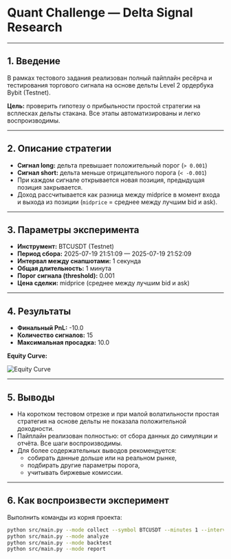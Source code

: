 # Quant Challenge — Delta Signal Research

---

## 1. Введение

В рамках тестового задания реализован полный пайплайн ресёрча и тестирования торгового сигнала на основе дельты Level 2 ордербука Bybit (Testnet).

**Цель:** проверить гипотезу о прибыльности простой стратегии на всплесках дельты стакана. Все этапы автоматизированы и легко воспроизводимы.

---

## 2. Описание стратегии

- **Сигнал long:** дельта превышает положительный порог (`> 0.001`)
- **Сигнал short:** дельта меньше отрицательного порога (`< -0.001`)
- При каждом сигнале открывается новая позиция, предыдущая позиция закрывается.
- Доход рассчитывается как разница между midprice в момент входа и выхода из позиции (`midprice` = среднее между лучшим bid и ask).

---

## 3. Параметры эксперимента

- **Инструмент:** BTCUSDT (Testnet)
- **Период сбора:** 2025-07-19 21:51:09 — 2025-07-19 21:52:09
- **Интервал между снапшотами:** 1 секунда
- **Общая длительность:** 1 минута
- **Порог сигнала (threshold):** 0.001
- **Цена сделки:** midprice (среднее между лучшим bid и ask)

---

## 4. Результаты

- **Финальный PnL:** -10.0
- **Количество сигналов:** 15
- **Максимальная просадка:** 10.0

**Equity Curve:**

![Equity Curve](../data/orderbook_BTCUSDT_20250720_025109_bt_equity.png)

---

## 5. Выводы

- На коротком тестовом отрезке и при малой волатильности простая стратегия на основе дельты не показала положительной доходности.
- Пайплайн реализован полностью: от сбора данных до симуляции и отчёта. Все шаги воспроизводимы.
- Для более содержательных выводов рекомендуется:
    - собирать данные дольше или на реальном рынке,
    - подбирать другие параметры порога,
    - учитывать биржевые комиссии.

---

## 6. Как воспроизвести эксперимент

Выполнить команды из корня проекта:

```bash
python src/main.py --mode collect --symbol BTCUSDT --minutes 1 --interval 1.0
python src/main.py --mode analyze
python src/main.py --mode backtest
python src/main.py --mode report
